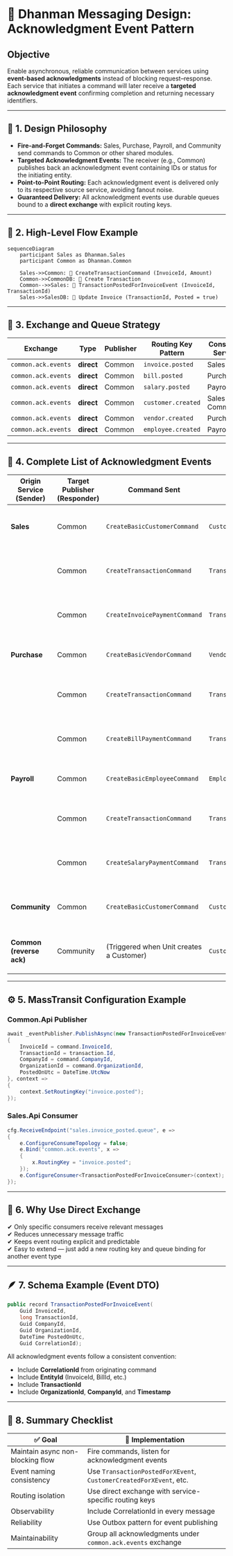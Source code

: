 # 🧭 Dhanman Messaging Design: Acknowledgment Event Pattern

## **Objective**

Enable asynchronous, reliable communication between services using **event-based acknowledgments** instead of blocking request–response.  
Each service that initiates a command will later receive a **targeted acknowledgment event** confirming completion and returning necessary identifiers.

---

## 🧩 **1. Design Philosophy**

- **Fire-and-Forget Commands:** Sales, Purchase, Payroll, and Community send commands to Common or other shared modules.
- **Targeted Acknowledgment Events:** The receiver (e.g., Common) publishes back an acknowledgment event containing IDs or status for the initiating entity.
- **Point-to-Point Routing:** Each acknowledgment event is delivered only to its respective source service, avoiding fanout noise.
- **Guaranteed Delivery:** All acknowledgment events use durable queues bound to a **direct exchange** with explicit routing keys.

---

## 🔁 **2. High-Level Flow Example**

```mermaid
sequenceDiagram
    participant Sales as Dhanman.Sales
    participant Common as Dhanman.Common

    Sales->>Common: 🔶 CreateTransactionCommand (InvoiceId, Amount)
    Common->>CommonDB: 💾 Create Transaction
    Common-->>Sales: 🔵 TransactionPostedForInvoiceEvent (InvoiceId, TransactionId)
    Sales->>SalesDB: 🧾 Update Invoice (TransactionId, Posted = true)
```

---

## 🧱 **3. Exchange and Queue Strategy**

| **Exchange**        | **Type**   | **Publisher** | **Routing Key Pattern** | **Consumer Service** | **Queue Example**                                                  |
| ------------------- | ---------- | ------------- | ----------------------- | -------------------- | ------------------------------------------------------------------ |
| `common.ack.events` | **direct** | Common        | `invoice.posted`        | Sales                | `sales.invoice_posted.queue`                                       |
| `common.ack.events` | **direct** | Common        | `bill.posted`           | Purchase             | `purchase.bill_posted.queue`                                       |
| `common.ack.events` | **direct** | Common        | `salary.posted`         | Payroll              | `payroll.salary_posted.queue`                                      |
| `common.ack.events` | **direct** | Common        | `customer.created`      | Sales / Community    | `sales.customer_created.queue`, `community.customer_created.queue` |
| `common.ack.events` | **direct** | Common        | `vendor.created`        | Purchase             | `purchase.vendor_created.queue`                                    |
| `common.ack.events` | **direct** | Common        | `employee.created`      | Payroll              | `payroll.employee_created.queue`                                   |

---

## 🧩 **4. Complete List of Acknowledgment Events**

| **Origin Service (Sender)** | **Target Publisher (Responder)** | **Command Sent**                         | **Acknowledgment Event**                  | **Payload Fields (Suggested)**                                                    | **Consumer Queue**                    |
| --------------------------- | -------------------------------- | ---------------------------------------- | ----------------------------------------- | --------------------------------------------------------------------------------- | ------------------------------------- |
| **Sales**                   | Common                           | `CreateBasicCustomerCommand`             | `CustomerCreatedForSalesEvent`            | `CustomerId`, `CompanyId`, `OrganizationId`, `CorrelationId`, `CreatedOnUtc`      | `sales.customer_created.queue`        |
|                             | Common                           | `CreateTransactionCommand`               | `TransactionPostedForInvoiceEvent`        | `InvoiceId`, `TransactionId`, `CompanyId`, `OrganizationId`, `PostedOnUtc`        | `sales.invoice_posted.queue`          |
|                             | Common                           | `CreateInvoicePaymentCommand`            | `TransactionPostedForInvoicePaymentEvent` | `InvoicePaymentId`, `TransactionId`, `CompanyId`, `OrganizationId`, `PostedOnUtc` | `sales.invoice_payment_posted.queue`  |
| **Purchase**                | Common                           | `CreateBasicVendorCommand`               | `VendorCreatedForPurchaseEvent`           | `VendorId`, `CompanyId`, `OrganizationId`, `CreatedOnUtc`                         | `purchase.vendor_created.queue`       |
|                             | Common                           | `CreateTransactionCommand`               | `TransactionPostedForBillEvent`           | `BillId`, `TransactionId`, `CompanyId`, `OrganizationId`, `PostedOnUtc`           | `purchase.bill_posted.queue`          |
|                             | Common                           | `CreateBillPaymentCommand`               | `TransactionPostedForBillPaymentEvent`    | `BillPaymentId`, `TransactionId`, `CompanyId`, `OrganizationId`, `PostedOnUtc`    | `purchase.bill_payment_posted.queue`  |
| **Payroll**                 | Common                           | `CreateBasicEmployeeCommand`             | `EmployeeCreatedForPayrollEvent`          | `EmployeeId`, `CompanyId`, `OrganizationId`, `CreatedOnUtc`                       | `payroll.employee_created.queue`      |
|                             | Common                           | `CreateTransactionCommand`               | `TransactionPostedForSalaryEvent`         | `SalaryId`, `TransactionId`, `CompanyId`, `OrganizationId`, `PostedOnUtc`         | `payroll.salary_posted.queue`         |
|                             | Common                           | `CreateSalaryPaymentCommand`             | `TransactionPostedForSalaryPaymentEvent`  | `SalaryPaymentId`, `TransactionId`, `CompanyId`, `OrganizationId`, `PostedOnUtc`  | `payroll.salary_payment_posted.queue` |
| **Community**               | Common                           | `CreateBasicCustomerCommand`             | `CustomerCreatedForCommunityEvent`        | `CustomerId`, `UnitId`, `CompanyId`, `OrganizationId`, `CreatedOnUtc`             | `community.customer_created.queue`    |
| **Common (reverse ack)**    | Community                        | (Triggered when Unit creates a Customer) | `CustomerLinkedToUnitEvent`               | `UnitId`, `CustomerId`, `CompanyId`, `OrganizationId`, `LinkedOnUtc`              | `community.customer_linked.queue`     |

---

## ⚙️ **5. MassTransit Configuration Example**

### **Common.Api Publisher**

```csharp
await _eventPublisher.PublishAsync(new TransactionPostedForInvoiceEvent
{
    InvoiceId = command.InvoiceId,
    TransactionId = transaction.Id,
    CompanyId = command.CompanyId,
    OrganizationId = command.OrganizationId,
    PostedOnUtc = DateTime.UtcNow
}, context =>
{
    context.SetRoutingKey("invoice.posted");
});
```

### **Sales.Api Consumer**

```csharp
cfg.ReceiveEndpoint("sales.invoice_posted.queue", e =>
{
    e.ConfigureConsumeTopology = false;
    e.Bind("common.ack.events", x =>
    {
        x.RoutingKey = "invoice.posted";
    });
    e.ConfigureConsumer<TransactionPostedForInvoiceConsumer>(context);
});
```

---

## 🧠 **6. Why Use Direct Exchange**

✔ Only specific consumers receive relevant messages  
✔ Reduces unnecessary message traffic  
✔ Keeps event routing explicit and predictable  
✔ Easy to extend — just add a new routing key and queue binding for another event type

---

## 🪶 **7. Schema Example (Event DTO)**

```csharp
public record TransactionPostedForInvoiceEvent(
    Guid InvoiceId,
    long TransactionId,
    Guid CompanyId,
    Guid OrganizationId,
    DateTime PostedOnUtc,
    Guid CorrelationId);
```

All acknowledgment events follow a consistent convention:

- Include **CorrelationId** from originating command
- Include **EntityId** (InvoiceId, BillId, etc.)
- Include **TransactionId**
- Include **OrganizationId**, **CompanyId**, and **Timestamp**

---

## 🧩 **8. Summary Checklist**

| ✅ Goal                          | 🧩 Implementation                                                  |
| -------------------------------- | ------------------------------------------------------------------ |
| Maintain async non-blocking flow | Fire commands, listen for acknowledgment events                    |
| Event naming consistency         | Use `TransactionPostedForXEvent`, `CustomerCreatedForXEvent`, etc. |
| Routing isolation                | Use direct exchange with service-specific routing keys             |
| Observability                    | Include CorrelationId in every message                             |
| Reliability                      | Use Outbox pattern for event publishing                            |
| Maintainability                  | Group all acknowledgments under `common.ack.events` exchange       |
